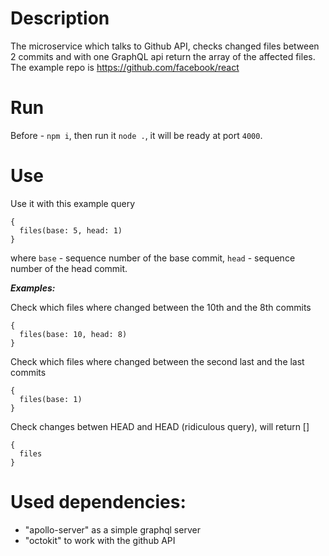 # Description
The microservice which talks to Github API, checks changed files between 2 commits and with one GraphQL api return the array of the affected files.
The example repo is https://github.com/facebook/react

# Run
Before - `npm i`, then run it `node .`,  it will be ready at port `4000`. 

# Use
Use it with this example query
```
{
  files(base: 5, head: 1)
}
```
where `base` - sequence number of the base commit, `head` - sequence number of the head commit. 

***Examples:***

Check which files where changed between the 10th and the 8th commits
```
{
  files(base: 10, head: 8)
}
```
Check which files where changed between the second last and the last commits
```
{
  files(base: 1)
}
```
Check changes betwen HEAD and HEAD (ridiculous query), will return []
```
{
  files
}
```
# Used dependencies:
- "apollo-server" as a simple graphql server
- "octokit" to work with the github API
